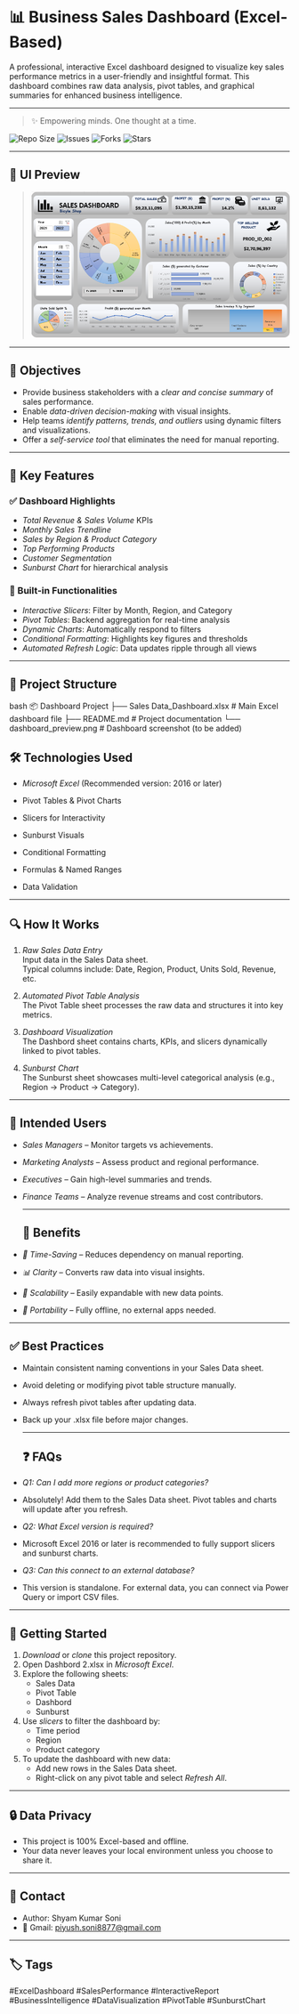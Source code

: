 # 📊 Business Sales Dashboard (Excel-Based)

A professional, interactive Excel dashboard designed to visualize key sales performance metrics in a user-friendly and insightful format. This dashboard combines raw data analysis, pivot tables, and graphical summaries for enhanced business intelligence.

---
> ✨ Empowering minds. One thought at a time.

![Repo Size](https://img.shields.io/github/repo-size/Shyam4849/Dashboard)
![Issues](https://img.shields.io/github/issues/Shyam4849/Dashboard)
![Forks](https://img.shields.io/github/forks/Shyam4849/Dashboard?style=social)
![Stars](https://img.shields.io/github/stars/Shyam4849/Dashboard?style=social)


---
## 📸 UI Preview

> ![Dashboard Preview](Dashboard_preview.png)  


---

## 🎯 Objectives

- Provide business stakeholders with a *clear and concise summary* of sales performance.
- Enable *data-driven decision-making* with visual insights.
- Help teams *identify patterns, trends, and outliers* using dynamic filters and visualizations.
- Offer a *self-service tool* that eliminates the need for manual reporting.

---

## 🧩 Key Features

### ✅ Dashboard Highlights
- *Total Revenue & Sales Volume* KPIs
- *Monthly Sales Trendline*
- *Sales by Region & Product Category*
- *Top Performing Products*
- *Customer Segmentation*
- *Sunburst Chart* for hierarchical analysis

### 📌 Built-in Functionalities
- *Interactive Slicers*: Filter by Month, Region, and Category
- *Pivot Tables*: Backend aggregation for real-time analysis
- *Dynamic Charts*: Automatically respond to filters
- *Conditional Formatting*: Highlights key figures and thresholds
- *Automated Refresh Logic*: Data updates ripple through all views

---

## 📁 Project Structure

bash
📦 Dashboard Project
├── Sales Data_Dashboard.xlsx          # Main Excel dashboard file
├── README.md                # Project documentation
└── dashboard_preview.png              # Dashboard screenshot (to be added)



## 🛠 Technologies Used

- *Microsoft Excel* (Recommended version: 2016 or later)

- Pivot Tables & Pivot Charts

- Slicers for Interactivity

- Sunburst Visuals

- Conditional Formatting

- Formulas & Named Ranges

- Data Validation

---

## 🔍 How It Works

1. *Raw Sales Data Entry*  
   Input data in the Sales Data sheet.  
   Typical columns include: Date, Region, Product, Units Sold, Revenue, etc.

2. *Automated Pivot Table Analysis*  
   The Pivot Table sheet processes the raw data and structures it into key metrics.

3. *Dashboard Visualization*  
   The Dashbord sheet contains charts, KPIs, and slicers dynamically linked to pivot tables.

4. *Sunburst Chart*  
   The Sunburst sheet showcases multi-level categorical analysis (e.g., Region → Product → Category).


  ---
  ## 👤 Intended Users
- *Sales Managers* – Monitor targets vs achievements.

- *Marketing Analysts* – Assess product and regional performance.

- *Executives* – Gain high-level summaries and trends.

- *Finance Teams* – Analyze revenue streams and cost contributors.

  ---

  ## 🌟 Benefits
- *💼 Time-Saving* – Reduces dependency on manual reporting.

- *📊 Clarity* – Converts raw data into visual insights.

- *🔄 Scalability* – Easily expandable with new data points.

- *💾 Portability* – Fully offline, no external apps needed.

---

## ✅ Best Practices
- Maintain consistent naming conventions in your Sales Data sheet.

- Avoid deleting or modifying pivot table structure manually.

- Always refresh pivot tables after updating data.

- Back up your .xlsx file before major changes.

  ---

  ## ❓ FAQs
- *Q1: Can I add more regions or product categories?*
- Absolutely! Add them to the Sales Data sheet. Pivot tables and charts will update after you refresh.

- *Q2: What Excel version is required?*
- Microsoft Excel 2016 or later is recommended to fully support slicers and sunburst charts.

- *Q3: Can this connect to an external database?*
- This version is standalone. For external data, you can connect via Power Query or import CSV files.

---

## 🚀 Getting Started

1. *Download* or *clone* this project repository.
2. Open Dashbord 2.xlsx in *Microsoft Excel*.
3. Explore the following sheets:
   - Sales Data
   - Pivot Table
   - Dashbord
   - Sunburst
4. Use *slicers* to filter the dashboard by:
   - Time period
   - Region
   - Product category
5. To update the dashboard with new data:
   - Add new rows in the Sales Data sheet.
   - Right-click on any pivot table and select *Refresh All*.

---


## 🔒 Data Privacy
- This project is 100% Excel-based and offline.
- Your data never leaves your local environment unless you choose to share it.

---

## 📧 Contact
- Author: Shyam Kumar Soni
- 📧 Gmail: piyush.soni8877@gmail.com

---

## 🏷 Tags

#ExcelDashboard #SalesPerformance #InteractiveReport #BusinessIntelligence #DataVisualization #PivotTable #SunburstChart
